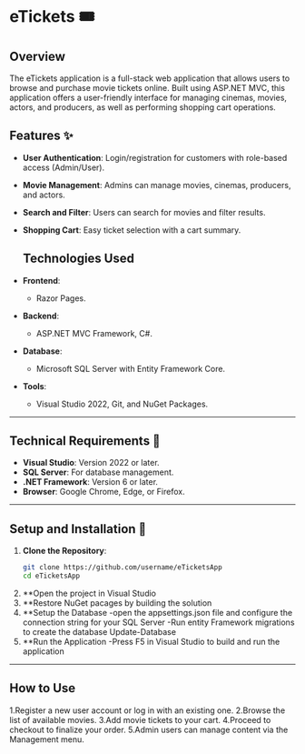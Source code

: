 # eTickets 🎟️ 

## Overview
 The eTickets application is a full-stack web application
 that allows users to browse and purchase movie tickets online.
 Built using ASP.NET MVC, this application offers a user-friendly
 interface for managing cinemas, movies, actors, and producers,
 as well as performing shopping cart operations.

 ## Features ✨

- **User Authentication**: Login/registration for customers with role-based access (Admin/User).  
- **Movie Management**: Admins can manage movies, cinemas, producers, and actors.  
- **Search and Filter**: Users can search for movies and filter results.  
- **Shopping Cart**: Easy ticket selection with a cart summary.

  ## Technologies Used  
- **Frontend**:  
  - Razor Pages.  
- **Backend**:  
  - ASP.NET MVC Framework, C#.  
- **Database**:  
  - Microsoft SQL Server with Entity Framework Core.  
- **Tools**:  
  - Visual Studio 2022, Git, and NuGet Packages.

 ---

## Technical Requirements 🔧

- **Visual Studio**: Version 2022 or later.
- **SQL Server**: For database management.
- **.NET Framework**: Version 6 or later.
- **Browser**: Google Chrome, Edge, or Firefox.

---

## Setup and Installation 🚀

1. **Clone the Repository**:
   ```bash
   git clone https://github.com/username/eTicketsApp
   cd eTicketsApp
2. **Open the project in Visual Studio
3. **Restore NuGet pacages by building the solution
4. **Setup the Database
   -open the appsettings.json file and configure the connection string for your SQL Server
   -Run entity Framework migrations to create the database
    Update-Database
5. **Run the Application
   -Press F5 in Visual Studio to build and run the application

---

## How to Use

1.Register a new user account or log in with an existing one.
2.Browse the list of available movies.
3.Add movie tickets to your cart.
4.Proceed to checkout to finalize your order.
5.Admin users can manage content via the Management menu.

   


    
 
    

